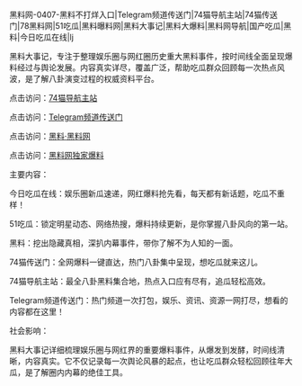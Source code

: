 #
黑料网-0407-黑料不打烊入口|Telegram频道传送门|74猫导航主站|74猫传送门|78黑料网|51吃瓜|黑料曝料网|黑料大事记|黑料大爆料|黑料网导航|国产吃瓜|黑料|今日吃瓜在线|lj

黑料大事记，专注于整理娱乐圈与网红圈历史重大黑料事件，按时间线全面呈现爆料经过与舆论发展。内容真实详尽，覆盖广泛，帮助吃瓜群众回顾每一次热点风波，是了解八卦演变过程的权威资料平台。


点击访问：<a href="https://74mao.com/">74猫导航主站</a>

点击访问：<a href="https://74mao.com/">Telegram频道传送门</a>

点击访问：<a href="https://jha.pages.dev/">黑料·黑料网</a>

点击访问：<a href="https://haef.pages.dev/">黑料网独家爆料</a>


主要内容：

今日吃瓜在线：娱乐圈新瓜速递，网红爆料抢先看，每天都有新话题，吃瓜不重样！

51吃瓜：锁定明星动态、网络热搜，爆料持续更新，是你掌握八卦风向的第一站。

黑料：挖出隐藏真相，深扒内幕事件，带你了解不为人知的一面。

74猫传送门：全网爆料一键直达，热门八卦集中呈现，想吃瓜就来这儿。

74猫导航主站：最全八卦黑料集合地，热点入口应有尽有，追瓜轻松高效。

Telegram频道传送门：热门频道一次打包，娱乐、资讯、资源一网打尽，想看的内容都在这里！

社会影响：

黑料大事记详细梳理娱乐圈与网红界的重要爆料事件，从爆发到发酵，时间线清晰，内容真实。它不仅记录每一次舆论风暴的起点，也让吃瓜群众轻松回顾往年大瓜，是了解圈内内幕的绝佳工具。

<span style="display:none;">[Canonical link](）</span>
